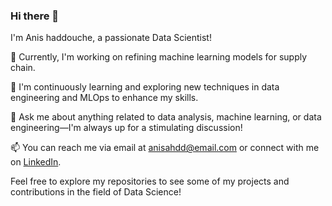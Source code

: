 ### Hi there 👋

I'm Anis haddouche, a passionate Data Scientist!

🔭 Currently, I'm working on refining machine learning models for supply chain.

🌱 I'm continuously learning and exploring new techniques in data engineering and MLOps to enhance my skills.

💬 Ask me about anything related to data analysis, machine learning, or data engineering—I'm always up for a stimulating discussion!

📫 You can reach me via email at [anisahdd@email.com](anisahdd:your@email.com) or connect with me on [LinkedIn]([https://www.linkedin.com/in/anismhaddouche](https://www.linkedin.com/in/anis-m-haddouche-a8667175/)).



Feel free to explore my repositories to see some of my projects and contributions in the field of Data Science!
